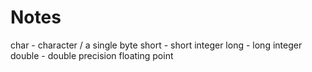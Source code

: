 # Notes

char - character /  a single byte
short - short integer
long - long integer
double - double precision floating point

